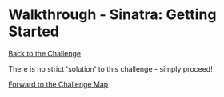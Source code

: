 # Walkthrough - Sinatra: Getting Started

[Back to the Challenge](../challenge%20READMEs/sinatra_getting_started.md)

There is no strict 'solution' to this challenge - simply proceed!

[Forward to the Challenge Map](../challenge%20READMEs/README.md)
